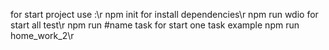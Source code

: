 for start project use :\r
npm init for install dependencies\r
npm run wdio for start all test\r
npm run #name task for start one task example npm run home_work_2\r
